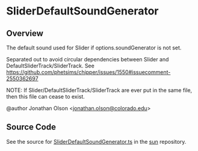 # SliderDefaultSoundGenerator

## Overview

The default sound used for Slider if options.soundGenerator is not set.

Separated out to avoid circular dependencies between Slider and DefaultSliderTrack/SliderTrack.
See https://github.com/phetsims/chipper/issues/1550#issuecomment-2550362697

NOTE: If Slider/DefaultSliderTrack/SliderTrack are ever put in the same file, then this file can cease to exist.

@author Jonathan Olson &lt;jonathan.olson@colorado.edu&gt;



## Source Code

See the source for [SliderDefaultSoundGenerator.ts](https://github.com/phetsims/sun/blob/main/js/SliderDefaultSoundGenerator.ts) in the [sun](https://github.com/phetsims/sun) repository.
